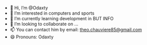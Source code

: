 - 👋 Hi, I’m @Odaxty
- 👀 I’m interested in computers and sports
- 🌱 I’m currently learning development in BUT INFO
- 💞️ I’m looking to collaborate on ...
- 📫 You can contact him by email: theo.chauviere85@gmail.com
- 😄 Pronouns: Odaxty
